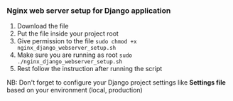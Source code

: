 ### Nginx web server setup for Django application
1. Download the file
2. Put the file inside your project root
3. Give permission to the file `sudo chmod +x nginx_django_webserver_setup.sh`
4. Make sure you are running as root `sudo ./nginx_django_webserver_setup.sh`
5. Rest follow the instruction after running the script

NB: Don't forget to configure your Django project settings like <b>Settings file</b> based on your environment (local, production)